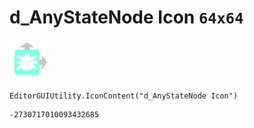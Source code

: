 # d_AnyStateNode Icon `64x64`
<img src="/img/d_AnyStateNode%20Icon.png" width=64 height=64>

``` CSharp
EditorGUIUtility.IconContent("d_AnyStateNode Icon")
```
```
-2730717010093432685
```

